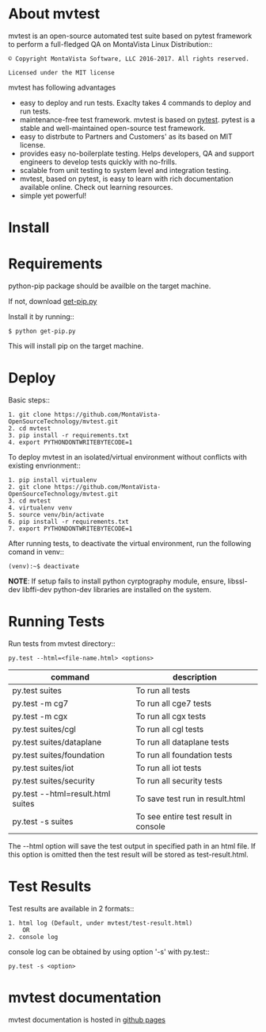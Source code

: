 About mvtest
============

mvtest is an open-source automated test suite based on pytest framework to perform a full-fledged QA on MontaVista Linux Distribution::

    © Copyright MontaVista Software, LLC 2016-2017. All rights reserved. 

    Licensed under the MIT license

mvtest has following advantages

* easy to deploy and run tests. Exaclty takes 4 commands to deploy and run tests.
* maintenance-free test framework. mvtest is based on [pytest](http://pytest.org/latest/>). pytest is a stable and well-maintained open-source test framework.
* easy to distrbute to Partners and Customers' as its based on MIT license.
* provides easy no-boilerplate testing. Helps developers, QA and support engineers to develop tests quickly with no-frills.
* scalable from unit testing to system level and integration testing.
* mvtest, based on pytest, is easy to learn with rich documentation available online. Check out learning resources.
* simple yet powerful!

Install
=======

Requirements
============

python-pip package should be availble on the target machine.

If not, download [get-pip.py](https://bootstrap.pypa.io/get-pip.py)

Install it by running::

    $ python get-pip.py

This will install pip on the target machine.

Deploy
======

Basic steps::

    1. git clone https://github.com/MontaVista-OpenSourceTechnology/mvtest.git
    2. cd mvtest
    3. pip install -r requirements.txt
    4. export PYTHONDONTWRITEBYTECODE=1

To deploy mvtest in an isolated/virtual environment without conflicts with existing envrionment::

    1. pip install virtualenv
    2. git clone https://github.com/MontaVista-OpenSourceTechnology/mvtest.git
    3. cd mvtest
    4. virtualenv venv
    5. source venv/bin/activate
    6. pip install -r requirements.txt
    7. export PYTHONDONTWRITEBYTECODE=1

After running tests, to deactivate the virtual environment, run the following comand in venv::

    (venv):~$ deactivate

**NOTE**:  If setup fails to install python cyrptography module, ensure, libssl-dev libffi-dev python-dev libraries are installed on the system.

Running Tests
=============

Run tests from mvtest directory::

    py.test --html=<file-name.html> <options>

| command | description |
| ------- | ----------- |
| py.test suites | To run all tests |
| py.test -m cg7 | To run all cge7 tests |
| py.test -m cgx | To run all cgx tests |
| py.test suites/cgl | To run all cgl tests |
| py.test suites/dataplane | To run all dataplane tests |
| py.test suites/foundation | To run all foundation tests |
| py.test suites/iot | To run all iot tests |
| py.test suites/security | To run all security tests |
| py.test --html=result.html suites | To save test run in result.html |
| py.test -s suites | To see entire test result in console |

The --html option will save the test output in specified path in an html file.
If this option is omitted then the test result will be stored as test-result.html.

Test Results
============

Test results are available in 2 formats::

    1. html log (Default, under mvtest/test-result.html)
        OR
    2. console log

console log can be obtained by using option '-s' with py.test::

    py.test -s <option>

mvtest documentation
====================

mvtest documentation is hosted in [github pages](https://montavista-opensourcetechnology.github.io/mvtest/home.html)

